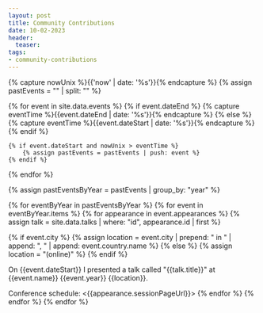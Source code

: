 ```yaml
---
layout: post
title: Community Contributions
date: 10-02-2023
header:
  teaser:
tags: 
- community-contributions
---
```


{% capture nowUnix %}{{'now' | date: '%s'}}{% endcapture %}
{% assign pastEvents = "" | split: "" %}

{% for event in site.data.events %}
    {% if event.dateEnd %}
        {% capture eventTime %}{{event.dateEnd | date: '%s'}}{% endcapture %}
    {% else %}
        {% capture eventTime %}{{event.dateStart | date: '%s'}}{% endcapture %}
    {% endif %}

    {% if event.dateStart and nowUnix > eventTime %}
        {% assign pastEvents = pastEvents | push: event %}
    {% endif %}
{% endfor %}

{% assign pastEventsByYear = pastEvents | group_by: "year" %}

{% for eventByYear in pastEventsByYear %}
    {% for event in eventByYear.items %}
        {% for appearance in event.appearances %}
            {% assign talk = site.data.talks | where: "id", appearance.id | first %}   

{% if event.city %}
    {% assign location = event.city | prepend: " in " | append: ", " | append: event.country.name %}
{% else %}
    {% assign location = "(online)" %}
{% endif %}

On {{event.dateStart}} I presented a talk called "{{talk.title}}" at {{event.name}} {{event.year}} {{location}}.

Conference schedule: <{{appearance.sessionPageUrl}}>
        {% endfor %}
    {% endfor %}
{% endfor %}
